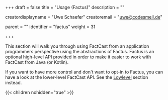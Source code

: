 +++
draft = false
title = "Usage (Factus)"
description = ""

creatordisplayname = "Uwe Schaefer"
creatoremail = "uwe@codesmell.de"


parent = ""
identifier = "factus"
weight = 31

+++

This section will walk you through using FactCast from an application programmers perspective using the abstractions of Factus.
Factus is an optional high-level API provided in order to make it easier to work with FactCast from Java (or Kotlin).

If you want to have more control and don't want to opt-in to Factus, you can have a look at the lower-level FactCast API. See the [Lowlevel](/lowlevel) section instead.


{{< children nohidden="true" >}}
